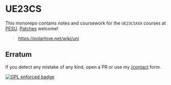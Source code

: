 # UE23CS

This monorepo contains notes and coursework for the `UE23CSXXX` courses at
[PESU](https://pes.edu). [Patches](mailto:mail@polarhive.net?subject=UE23CS)
welcome!

> https://polarhive.net/wiki/uni

## Erratum

If you detect any mistake of any kind, open a PR or use my
[/contact](https://polarhive.net/contact) form.

[![GPL enforced badge](https://img.shields.io/badge/GPL-enforced-blue.svg "This
project enforces the GPL.")](https://gplenforced.org)
